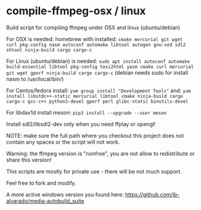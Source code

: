 # compile-ffmpeg-osx / linux
Build script for compiling ffmpeg under OSX and linux (ubuntu/debian)

For OSX is needed: homebrew with installed: `cmake mercurial git wget curl pkg-config nasm autoconf automake libtool autogen gnu-sed sdl2 shtool ninja-build cargo cargo-c`

For Linux (ubuntu/debian) is needed: `sudo apt install autoconf automake build-essential libtool pkg-config texi2html yasm cmake curl mercurial git wget gperf ninja-build cargo cargo-c` (debian needs sudo for install nasm to /usr/local/bin/)

For Centos/fedora install: `yum group install "Development Tools"` and: `yum install libstdc++-static mercurial libtool cmake ninja-build cargo cargo-c gcc-c++ python3-devel gperf perl glibc-static binutils-devel`

For libdav1d install meson: `pip3 install --upgrade --user meson`

Install sdl2/libsdl2-dev only when you need ffplay or opengl!

NOTE: make sure the full path where you checkout this project does not contain any spaces or the script will not work.

Warning: the ffmpeg version is "nonfree", you are not allow to redistribute or share this version!

This scripts are mostly for private use - there will be not much support.

Feel free to fork and modify.

A more active windows version you found here: https://github.com/jb-alvarado/media-autobuild_suite
